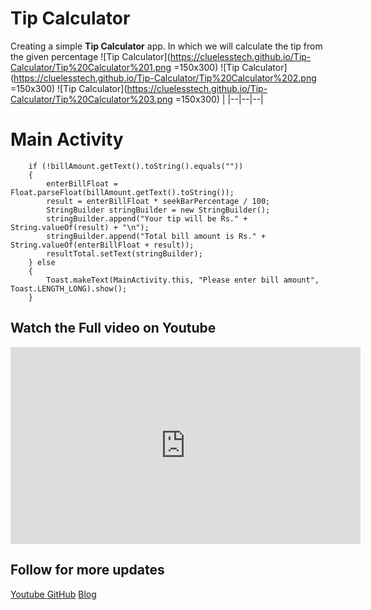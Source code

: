 
# Tip Calculator


Creating  a simple **Tip Calculator** app. In which we will calculate the tip from the given percentage 
 ![Tip Calculator](https://cluelesstech.github.io/Tip-Calculator/Tip%20Calculator%201.png =150x300) ![Tip Calculator](https://cluelesstech.github.io/Tip-Calculator/Tip%20Calculator%202.png =150x300)    ![Tip Calculator](https://cluelesstech.github.io/Tip-Calculator/Tip%20Calculator%203.png =150x300)  |
|--|--|--|


 


# Main Activity
```
    if (!billAmount.getText().toString().equals("")) 
    {
		enterBillFloat = Float.parseFloat(billAmount.getText().toString());
		result = enterBillFloat * seekBarPercentage / 100;
		StringBuilder stringBuilder = new StringBuilder();
		stringBuilder.append("Your tip will be Rs." + String.valueOf(result) + "\n");
		stringBuilder.append("Total bill amount is Rs." + String.valueOf(enterBillFloat + result));
		resultTotal.setText(stringBuilder);
	} else 
	{
		Toast.makeText(MainActivity.this, "Please enter bill amount", Toast.LENGTH_LONG).show();
	}

```
##  Watch the Full video on Youtube 
 <iframe width="560" height="315" src="https://www.youtube.com/embed/cIFjyJIzqy4" title="YouTube video player" frameborder="0" allow="accelerometer; autoplay; clipboard-write; encrypted-media; gyroscope; picture-in-picture" allowfullscreen></iframe>


## Follow for more updates
[Youtube ](https://www.youtube.com/c/CluelessTech05)
[GitHub](https://github.com/CluelessTech)
[Blog](https://cluelesstech05.blogspot.com/2020/09/creating-tip-calculator-app-in-android.html)


